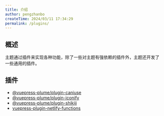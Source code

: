 ```yaml
---
title: 介绍
author: pengzhanbo
createTime: 2024/03/11 17:34:29
permalink: /plugins/
---
```


## 概述

主题通过插件来实现各种功能，除了一些对主题有强依赖的插件外，主题还开发了一些通用的插件。

## 插件

- [@vuepress-plume/plugin-caniuse](/plugins/plugin-caniuse/)
- [@vuepress-plume/plugin-iconify](/plugins/plugin-iconify/)
- [@vuepress-plume/plugin-shikiji](/plugins/plugin-shikiji/)
- [vuepress-plugin-netlify-functions](/plugins/plugin-netlify-functions/)
